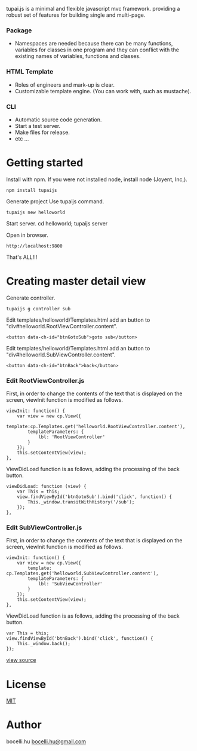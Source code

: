 tupai.js is a minimal and flexible javascript mvc framework. providing a robust set of features for building single and multi-page.


### Package
* Namespaces are needed because there can be many functions, variables for classes in one program and they can conflict with the existing names of variables, functions and classes.

### HTML Template
* Roles of engineers and mark-up is clear.
* Customizable template engine. (You can work with, such as mustache).

### CLI
* Automatic source code generation.
* Start a test server.
* Make files for release.
* etc ...

# Getting started
Install with npm. If you were not installed node, install node (Joyent, Inc,).

    npm install tupaijs

Generate project Use tupaijs command.

    tupaijs new helloworld

Start server.
    cd helloworld; tupaijs server

Open in browser.

    http://localhost:9800

That's ALL!!!


# Creating master detail view

Generate controller.

    tupaijs g controller sub

Edit templates/helloworld/Templates.html add an button to "div#helloworld.RootViewController.content".

    <button data-ch-id="btnGotoSub">goto sub</button>

Edit templates/helloworld/Templates.html add an button to "div#helloworld.SubViewController.content".

    <button data-ch-id="btnBack">back</button>

### Edit RootViewController.js

First, in order to change the contents of the text that is displayed on the screen, viewInit function is modified as follows.

    viewInit: function() {
        var view = new cp.View({
           template:cp.Templates.get('helloworld.RootViewController.content'),
            templateParameters: {
                lbl: 'RootViewController'
            }
        });
        this.setContentView(view);
    },

ViewDidLoad function is as follows, adding the processing of the back button.

    viewDidLoad: function (view) {
        var This = this;
        view.findViewById('btnGotoSub').bind('click', function() {
            This._window.transitWithHistory('/sub');
        });
    },


### Edit SubViewController.js

First, in order to change the contents of the text that is displayed on the screen, viewInit function is modified as follows.

    viewInit: function() {
        var view = new cp.View({
            template: cp.Templates.get('helloworld.SubViewController.content'),
            templateParameters: {
                lbl: 'SubViewController'
            }
        });
        this.setContentView(view);
    },

ViewDidLoad function is as follows, adding the processing of the back button.

    var This = this;
    view.findViewById('btnBack').bind('click', function() {
        This._window.back();
    });

[view source](examples/helloworld)

License
=========
[MIT](LICENSE)

Author
=========

bocelli.hu <bocelli.hu@gmail.com>

